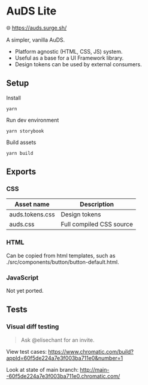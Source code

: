 # AuDS Lite

🌐 https://auds.surge.sh/

A simpler, vanilla AuDS. 

* Platform agnostic (HTML, CSS, JS) system.
* Useful as a base for a UI Framework library. 
* Design tokens can be used by external consumers.

## Setup

Install 

    yarn 
    
Run dev environment 

    yarn storybook
    
Build assets 

    yarn build

## Exports 

### CSS

| Asset name | Description |
| - | - |
| auds.tokens.css | Design tokens |
| auds.css | Full compiled CSS source |

### HTML

Can be copied from html templates, such as ./src/components/button/button-default.html.

### JavaScript

Not yet ported. 

## Tests 

### Visual diff testing 

> Ask @elisechant for an invite. 

View test cases: 
https://www.chromatic.com/build?appId=60f5de224a7e3f003ba711e0&number=1

Look at state of main branch: 
http://main--60f5de224a7e3f003ba711e0.chromatic.com/
